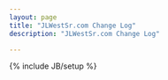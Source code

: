 ```yaml
---
layout: page
title: "JLWestSr.com Change Log"
description: "JLWestSr.com Change Log"

---
```

{% include JB/setup %}

